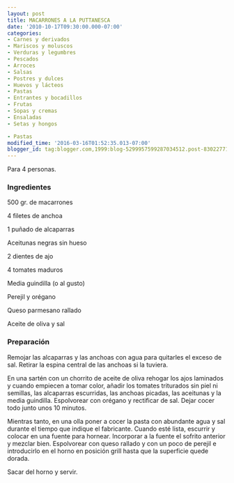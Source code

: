```yaml
---
layout: post
title: MACARRONES A LA PUTTANESCA
date: '2010-10-17T09:30:00.000-07:00'
categories:
- Carnes y derivados
- Mariscos y moluscos
- Verduras y legumbres
- Pescados
- Arroces
- Salsas
- Postres y dulces
- Huevos y lácteos
- Pastas
- Entrantes y bocadillos
- Frutas
- Sopas y cremas
- Ensaladas
- Setas y hongos

- Pastas
modified_time: '2016-03-16T01:52:35.013-07:00'
blogger_id: tag:blogger.com,1999:blog-5299957599287034512.post-8302277184267528223
---
```


Para 4 personas.

<h3>Ingredientes</h3>

500 gr. de macarrones

4 filetes de anchoa

1 puñado de alcaparras

Aceitunas negras sin hueso

2 dientes de ajo

4 tomates maduros

Media guindilla (o al gusto)

Perejil y orégano

Queso parmesano rallado

Aceite de oliva y sal

<h3>Preparación</h3>

Remojar las alcaparras y las anchoas con agua para quitarles el exceso de sal. Retirar la espina central de las anchoas si la tuviera.

En una sartén con un chorrito de aceite de oliva rehogar los ajos laminados y cuando empiecen a tomar color, añadir los tomates triturados sin piel ni semillas, las alcaparras escurridas, las anchoas picadas, las aceitunas y la media guindilla. Espolvorear con orégano y rectificar de sal. Dejar cocer todo junto unos 10 minutos.

Mientras tanto, en una olla poner a cocer la pasta con abundante agua y sal durante el tiempo que indique el fabricante. Cuando esté lista, escurrir y colocar en una fuente para hornear. Incorporar a la fuente el sofrito anterior y mezclar bien. Espolvorear con queso rallado y con un poco de perejil e introducirlo en el horno en posición grill hasta que la superficie quede dorada.

Sacar del horno y servir.

